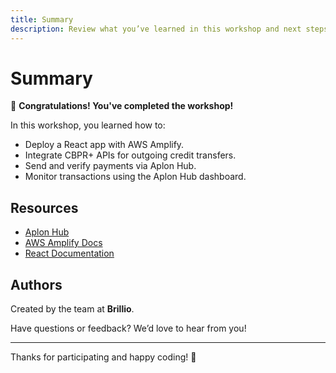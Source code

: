 ```yaml
---
title: Summary
description: Review what you’ve learned in this workshop and next steps.
---
```


# Summary

🎉 **Congratulations! You've completed the workshop!**

In this workshop, you learned how to:

- Deploy a React app with AWS Amplify.
- Integrate CBPR+ APIs for outgoing credit transfers.
- Send and verify payments via Aplon Hub.
- Monitor transactions using the Aplon Hub dashboard.

## Resources

- [Aplon Hub](https://aplonhub-brillio.pc14.eu)
- [AWS Amplify Docs](https://docs.amplify.aws/)
- [React Documentation](https://reactjs.org/)

## Authors

Created by the team at **Brillio**.

Have questions or feedback? We’d love to hear from you!

---

Thanks for participating and happy coding! 🚀
